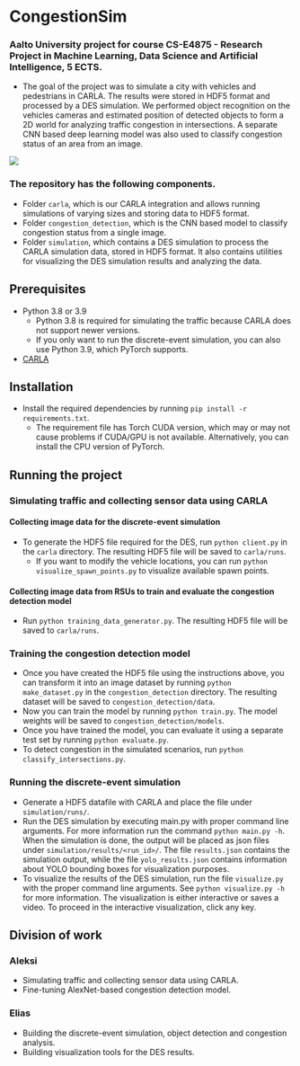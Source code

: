 # CongestionSim

### Aalto University project for course CS-E4875 - Research Project in Machine Learning, Data Science and Artificial Intelligence, 5 ECTS.
- The goal of the project was to simulate a city with vehicles and pedestrians in CARLA. The results were stored in HDF5 format and processed by a DES simulation. We performed object recognition on the vehicles cameras and estimated position of detected objects to form a 2D world for analyzing traffic congestion in intersections. A separate CNN based deep learning model was also used to classify congestion status of an area from an image.

![](https://github.com/EliasHaaralahti/CongestionSim/blob/main/graphics/CongestionSimGif2.gif)

### The repository has the following components.
- Folder `carla`, which is our CARLA integration and allows running simulations of varying sizes and storing data to HDF5 format.
- Folder `congestion_detection`, which is the CNN based model to classify congestion status from a single image.
- Folder `simulation`, which contains a DES simulation to process the CARLA simulation data, stored in HDF5 format. It also contains utilities for visualizing the DES simulation results and analyzing the data.

## Prerequisites

- Python 3.8 or 3.9
  - Python 3.8 is required for simulating the traffic because CARLA does not support newer versions.
  - If you only want to run the discrete-event simulation, you can also use Python 3.9, which PyTorch supports.
- [CARLA](https://carla.org/)

## Installation

- Install the required dependencies by running `pip install -r requirements.txt`.
  - The requirement file has Torch CUDA version, which may or may not cause problems if CUDA/GPU is not available. Alternatively, you can install the CPU version of PyTorch.

## Running the project

### Simulating traffic and collecting sensor data using CARLA

#### Collecting image data for the discrete-event simulation

- To generate the HDF5 file required for the DES, run `python client.py` in the `carla` directory. The resulting HDF5 file will be saved to `carla/runs`.
  - If you want to modify the vehicle locations, you can run `python visualize_spawn_points.py` to visualize available spawn points.

#### Collecting image data from RSUs to train and evaluate the congestion detection model

- Run `python training_data_generator.py`. The resulting HDF5 file will be saved to `carla/runs`.

### Training the congestion detection model

- Once you have created the HDF5 file using the instructions above, you can transform it into an image dataset by running `python make_dataset.py` in the `congestion_detection` directory. The resulting dataset will be saved to `congestion_detection/data`.
- Now you can train the model by running `python train.py`. The model weights will be saved to `congestion_detection/models`.
- Once you have trained the model, you can evaluate it using a separate test set by running `python evaluate.py`.
- To detect congestion in the simulated scenarios, run `python classify_intersections.py`.

### Running the discrete-event simulation

- Generate a HDF5 datafile with CARLA and place the file under `simulation/runs/`.
- Run the DES simulation by executing main.py with proper command line arguments. For more information run the command `python main.py -h`. When the simulation is done, the output will be placed as json files under `simulation/results/<run_id>/`. The file `results.json` contains the simulation output, while the file `yolo_results.json` contains information about YOLO bounding boxes for visualization purposes.
- To visualize the results of the DES simulation, run the file `visualize.py` with the proper command line arguments. See `python visualize.py -h` for more information. The visualization is either interactive or saves a video. To proceed in the interactive visualization, click any key.

## Division of work

### Aleksi

- Simulating traffic and collecting sensor data using CARLA.
- Fine-tuning AlexNet-based congestion detection model.

### Elias

- Building the discrete-event simulation, object detection and congestion analysis.
- Building visualization tools for the DES results.